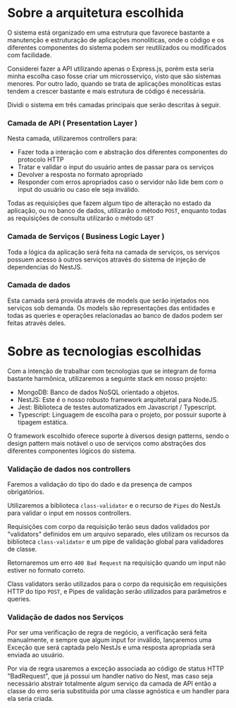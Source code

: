 # Sobre a arquitetura escolhida

O sistema está organizado em uma estrutura que favorece bastante a manutenção e estruturação de aplicações monolíticas, onde o código e os diferentes componentes do sistema podem ser reutilizados ou modificados com facilidade.

Considerei fazer a API utilizando apenas o Express.js, porém esta seria minha escolha caso fosse criar um microsserviço, visto que são sistemas menores. Por outro lado, quando se trata de aplicações monolíticas estas tendem a crescer bastante e mais estrutura de código é necessária.

Dividi o sistema em três camadas principais que serão descritas à seguir.

### Camada de API ( Presentation Layer )

Nesta camada, utilizaremos controllers para:
* Fazer toda a interação com e abstração dos diferentes componentes do protocolo HTTP
* Tratar e validar o input do usuário antes de passar para os serviços
* Devolver a resposta no formato apropriado
* Responder com erros apropriados caso o servidor não lide bem com o input do usuário ou caso ele seja inválido.

Todas as requisições que fazem algum tipo de alteração no estado da aplicação, ou no banco de dados, utilizarão o método `POST`, enquanto todas as requisições de consulta utilizarão o método `GET`

### Camada de Serviços ( Business Logic Layer )

Toda a lógica da aplicação será feita na camada de serviços, os serviços possuem acesso à outros serviços através do sistema de injeção de dependencias do NestJS.

### Camada de dados

Esta camada será provida através de models que serão injetados nos serviços sob demanda. Os models são representações das entidades e todas as queries e operações relacionadas ao banco de dados podem ser feitas através deles.



# Sobre as tecnologias escolhidas

Com a intenção de trabalhar com tecnologias que se integram de forma bastante harmônica, utilizaremos a seguinte stack em nosso projeto:

* MongoDB: Banco de dados NoSQL orientado a objetos.
* NestJS: Este é o nosso robusto framework arquitetural para NodeJS.
* Jest: Biblioteca de testes automatizados em Javascript / Typescript.
* Typescript: Linguagem de escolha para o projeto, por possuir suporte à tipagem estática.

O framework escolhido oferece suporte à diversos design patterns, sendo o design pattern mais notável o uso de serviços como abstrações dos diferentes componentes lógicos do sistema.


### Validação de dados nos controllers

Faremos a validação do tipo do dado e da presença de campos obrigatórios.

Utilizaremos a biblioteca `class-validator`  e o recurso de `Pipes` do NestJs para validar o input em nossos controllers.

Requisições com corpo da requisição terão seus dados validados por "validators" definidos em um arquivo separado, eles utilizam os recursos da biblioteca `class-validator` e um pipe de validação global para validadores de classe.

Retornaremos um erro `400 Bad Request` na requisição quando um input não estiver no formato correto.

Class validators serão utilizados para o corpo da requisição em requisições HTTP do tipo `POST`, e Pipes de validação serão utilizados para parâmetros e queries.


### Validação de dados nos Serviços

Por ser uma verificação de regra de negócio, a verificação será feita manualmente, e sempre que algum input for inválido, lançaremos uma Exceção que será captada pelo NestJs e uma resposta apropriada será enviada ao usuário.

Por via de regra usaremos a exceção associada ao código de status HTTP "BadRequest", que já possui um handler nativo do Nest, mas caso seja necessário abstrair totalmente algum serviço da camada de API então a classe do erro seria substituida por uma classe agnóstica e um handler para ela seria criada.


